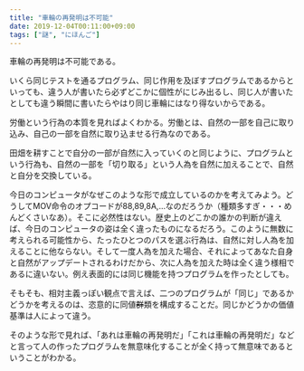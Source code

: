 ```yaml
---
title: "車輪の再発明は不可能"
date: 2019-12-04T00:11:00+09:00
tags: ["謎", "にほんご"]
---
```


車輪の再発明は不可能である。

いくら同じテストを通るプログラム、同じ作用を及ぼすプログラムであるからといっても、違う人が書いたら必ずどこかに個性がにじみ出るし、同じ人が書いたとしても違う瞬間に書いたらやはり同じ車輪にはなり得ないからである。

労働という行為の本質を見ればよくわかる。労働とは、自然の一部を自己に取り込み、自己の一部を自然に取り込ませる行為なのである。

田畑を耕すことで自分の一部が自然に入っていくのと同じように、プログラムという行為も、自然の一部を「切り取る」という人為を自然に加えることで、自然と自分を交換している。

今日のコンピュータがなぜこのような形で成立しているのかを考えてみよう。どうしてMOV命令のオプコードが88,89,8A,...なのだろうか（種類多すぎ・・・めんどくさいなあ）。そこに必然性はない。歴史上のどこかの誰かの判断が違えば、今日のコンピュータの姿は全く違ったものになるだろう。このように無数に考えられる可能性から、たったひとつのパスを選ぶ行為は、自然に対し人為を加えることに他ならない。そして一度人為を加えた場合、それによってあなた自身と自然がアップデートされるわけだから、次に人為を加えた時は全く違う様相であるに違いない。例え表面的には同じ機能を持つプログラムを作ったとしても。

そもそも、相対主義っぽい観点で言えば、二つのプログラムが「同じ」であるかどうかを考えるのは、恣意的に同値<s>群</s>類を構成することだ。同じかどうかの価値基準は人によって違う。

そのような形で見れば、「あれは車輪の再発明だ」「これは車輪の再発明だ」などと言って人の作ったプログラムを無意味化することが全く持って無意味であるということがわかる。
